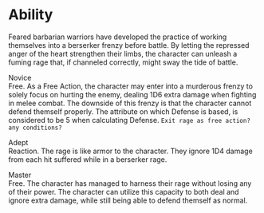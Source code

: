 # Ability
Feared barbarian warriors have developed the practice of working themselves into a berserker frenzy before battle. By letting the repressed anger of the heart strengthen their limbs, the character can unleash a fuming rage that, if channeled correctly, might sway the tide of battle.

Novice<br>Free. As a Free Action, the character may enter into a murderous frenzy to solely focus on hurting the enemy, dealing 1D6 extra damage when fighting in melee combat. The downside of this frenzy is that the character cannot defend themself properly. The attribute on which Defense is based, is considered to be 5 when calculating Defense. `Exit rage as free action? any conditions?`

Adept<br>Reaction. The rage is like armor to the character. They ignore 1D4 damage from each hit suffered while in a berserker rage.

Master<br>Free. The character has managed to harness their rage without losing any of their power. The character can utilize this capacity to both deal and ignore extra damage, while still being able to defend themself as normal.